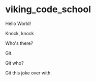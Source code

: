 # viking_code_school

Hello World!

Knock, knock

Who's there?

Git.

Git who?

Git this joke over with.